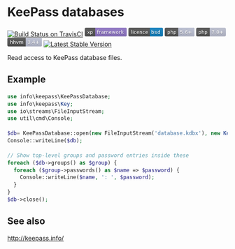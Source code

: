 KeePass databases
=================

[![Build Status on TravisCI](https://secure.travis-ci.org/xp-forge/keepass.svg)](http://travis-ci.org/xp-forge/keepass)
[![XP Framework Module](https://raw.githubusercontent.com/xp-framework/web/master/static/xp-framework-badge.png)](https://github.com/xp-framework/core)
[![BSD Licence](https://raw.githubusercontent.com/xp-framework/web/master/static/licence-bsd.png)](https://github.com/xp-framework/core/blob/master/LICENCE.md)
[![Required PHP 5.6+](https://raw.githubusercontent.com/xp-framework/web/master/static/php-5_6plus.png)](http://php.net/)
[![Supports PHP 7.0+](https://raw.githubusercontent.com/xp-framework/web/master/static/php-7_0plus.png)](http://php.net/)
[![Supports HHVM 3.4+](https://raw.githubusercontent.com/xp-framework/web/master/static/hhvm-3_4plus.png)](http://hhvm.com/)
[![Latest Stable Version](https://poser.pugx.org/xp-forge/keepass/version.png)](https://packagist.org/packages/xp-forge/keepass)

Read access to KeePass database files.

Example
-------

```php
use info\keepass\KeePassDatabase;
use info\keepass\Key;
use io\streams\FileInputStream;
use util\cmd\Console;

$db= KeePassDatabase::open(new FileInputStream('database.kdbx'), new Key('passphrase'));
Console::writeLine($db);

// Show top-level groups and password entries inside these
foreach ($db->groups() as $group) {
  foreach ($group->passwords() as $name => $password) {
    Console::writeLine($name, ': ', $password);
  }
}
$db->close();
```

See also
--------
http://keepass.info/